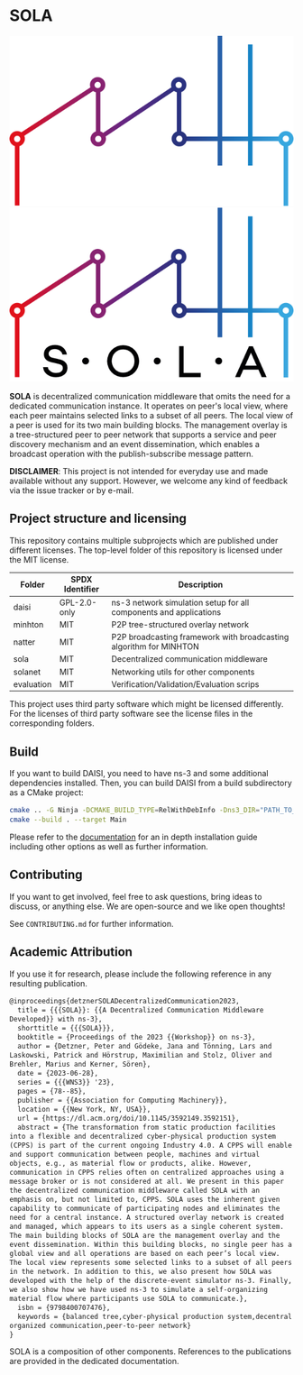 # SOLA

![SOLA](./docs/img/sola_dark.png#gh-dark-mode-only)
![SOLA](./docs/img/sola_light.png#gh-light-mode-only)

**SOLA** is decentralized communication middleware that omits the need for a dedicated communication instance.
It operates on peer's local view, where each peer maintains selected links to a subset of all peers.
The local view of a peer is used for its two main building blocks.
The management overlay is a tree-structured peer to peer network that supports a service and peer discovery mechanism and an event dissemination, which enables a broadcast operation with the publish-subscribe message pattern.

**DISCLAIMER**:
This project is not intended for everyday use and made available without any support.
However, we welcome any kind of feedback via the issue tracker or by e-mail.

## Project structure and licensing

This repository contains multiple subprojects which are published under different licenses.
The top-level folder of this repository is licensed under the MIT license.

| Folder     | SPDX Identifier | Description                                                         |
| ---------- | ----------------| ------------------------------------------------------------------- |
| daisi      | GPL-2.0-only    | ns-3 network simulation setup for all components and applications   |
| minhton    | MIT             | P2P tree-structured overlay network                                 |
| natter     | MIT             | P2P broadcasting framework with broadcasting algorithm for MINHTON  |
| sola       | MIT             | Decentralized communication middleware                              |
| solanet    | MIT             | Networking utils for other components                               |
| evaluation | MIT             | Verification/Validation/Evaluation scrips                           |

This project uses third party software which might be licensed differently.
For the licenses of third party software see the license files in the corresponding folders.

## Build

If you want to build DAISI, you need to have ns-3 and some additional dependencies installed.
Then, you can build DAISI from a build subdirectory as a CMake project:

```sh
cmake .. -G Ninja -DCMAKE_BUILD_TYPE=RelWithDebInfo -Dns3_DIR="PATH_TO_YOUR_NS3_INSTALL"
cmake --build . --target Main
```

Please refer to the [documentation](https://iml130.github.io/sola/) for an in depth installation guide including other options as well as further information.

## Contributing

If you want to get involved, feel free to ask questions, bring ideas to discuss, or anything else.
We are open-source and we like open thoughts!

See ``CONTRIBUTING.md`` for further information.

## Academic Attribution

If you use it for research, please include the following reference in any resulting publication.

```plain
@inproceedings{detznerSOLADecentralizedCommunication2023,
  title = {{{SOLA}}: {{A Decentralized Communication Middleware Developed}} with ns-3},
  shorttitle = {{{SOLA}}},
  booktitle = {Proceedings of the 2023 {{Workshop}} on ns-3},
  author = {Detzner, Peter and Gödeke, Jana and Tönning, Lars and Laskowski, Patrick and Hörstrup, Maximilian and Stolz, Oliver and Brehler, Marius and Kerner, Sören},
  date = {2023-06-28},
  series = {{{WNS3}} '23},
  pages = {78--85},
  publisher = {{Association for Computing Machinery}},
  location = {{New York, NY, USA}},
  url = {https://dl.acm.org/doi/10.1145/3592149.3592151},
  abstract = {The transformation from static production facilities into a flexible and decentralized cyber-physical production system (CPPS) is part of the current ongoing Industry 4.0. A CPPS will enable and support communication between people, machines and virtual objects, e.g., as material flow or products, alike. However, communication in CPPS relies often on centralized approaches using a message broker or is not considered at all. We present in this paper the decentralized communication middleware called SOLA with an emphasis on, but not limited to, CPPS. SOLA uses the inherent given capability to communicate of participating nodes and eliminates the need for a central instance. A structured overlay network is created and managed, which appears to its users as a single coherent system. The main building blocks of SOLA are the management overlay and the event dissemination. Within this building blocks, no single peer has a global view and all operations are based on each peer’s local view. The local view represents some selected links to a subset of all peers in the network. In addition to this, we also present how SOLA was developed with the help of the discrete-event simulator ns-3. Finally, we also show how we have used ns-3 to simulate a self-organizing material flow where participants use SOLA to communicate.},
  isbn = {9798400707476},
  keywords = {balanced tree,cyber-physical production system,decentral organized communication,peer-to-peer network}
}
```

SOLA is a composition of other components. 
References to the publications are provided in the dedicated documentation.